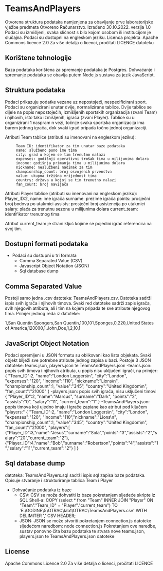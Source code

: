 # TeamsAndPlayers
Otvorena struktura podataka namjenjena za obavljanje prve laboratorijske vježbe predmeta Otvoreno Računarstvo.
Izrađeno 30.10.2022. verzija 1.0
Podaci su izmišljeni, svaka sličnost s bilo kojom osobom ili institucijom je slučajna.
Podaci su dostupni na engleskom jeziku.
Licenca projekta: Apache Commons licence 2.0
Za više detalja o licenci, pročitati LICENCE datoteku


## Korištene tehnologije
Baza podataka korištena za spremanje podataka je Postgres.
Dohvaćanje i spremanje podataka se obavlja putem Node.js sustava za jezik JavaScript.

## Struktura podataka
Podaci prikazuju podatke vezane uz nepostojeći, nespecificirani sport.
Podaci su organizirani unutar dvije, normalizirane tablice. 
Dvije tablice se dijele na popis nepostojećih, izmišljenih sportskih organizacija (zvani Team) i njihovih, isto tako izmišljenih, igrača (zvani Player).
Tablice su u organizirani 1 naspram n vezi, točnije svaka sportska organizacija ima barem jednog igrača, dok svaki igrač pripada točno jednoj organizaciji.

Atributi Team tablice (atributi su imenovani na engleskom jeziku):

         Team_ID: identifikator za tim unutar baze podataka
         name: službeno puno ime tima
         city: grad u kojem se tim trenutno nalazi
         expenses: godišnji operativni trošak tima u milijunima dolara
         income: godišnja primanja tima u milijunima dolara
         nickname: neslužbeni nadimak za tim
         championship_count: broj osvojenih prvenstva
         value: ukupna tržišna vrijednost tima
         country: država u kojoj se tim trenutno nalazi 
         fan_count: broj navijača
    
Atributi Player tablice (atributi su imenovani na engleskom jeziku):
        Player_ID:2,
        name: ime igrača
        surname: prezime igrača
        points: prosječni broj bodova po utakmici
        assists: prosječni broj asistencija po utakmici
        salary: plaća za trenutnu sezonu u milijunima dolara
        current_team: identifikator trenutnog tima
        
Atribut current_team je strani ključ kojime se pojedini igrač referencira na svoj tim. 



## Dostupni formati podataka
- Podaci su dostupni u tri formata
    - Comma Separated Value (CSV)
    - Javascript Object Notation (JSON)
    - Sql database dump


## Comma Separated Value
Postoji samo jedna .csv datoteka: TeamsAndPlayers.csv. Datoteka sadrži ispis svih igrača i njihovih timova.
Svaki red datoteke sadrži zapis igrača, svih njegovih atributa, ali i tim na kojem pripada te sve atribute njegovog tima.
Primjer jednog reda iz datoteke:

1,San Quentin Spongers,San Quentin,100,101,Sponges,0,220,United States of America,120000,1,John,Doe,1,2,10,1

## JavaScript Object Notation
Podaci spremljeni u JSON formatu su oblikovani kao lista objekata. Svaki objekt bilježi sve potrebne atribute jednog zapisa u bazi.
Postoje 3 JSON datoteke: teams.json, players.json te TeamsAndPlayers.json
-teams.json: popis svih timova i njihovih atributa, u popis nisu uključeni igrači, na primjer:
     {
         "Team_ID":2,
         "name":"London Loggers\n",
         "city":"London",
         "expenses":"120",
         "income":"110",
         "nickname":"Lions\n",
         "championship_count":1,
         "value":"345",
         "country":"United Kingdom\n",
         "fan_count":"21000"
    }
-players.json: popis svih igrača, nisu uključeni timovi
 {
    "Player_ID":2,
    "name":"Marcus",
    "surname":"Dark",
    "points":"2",
    "assists":"0",
    "salary":"11",
    "current_team":"1"
 }
-TeamsAndPlayers.json: popis timova koji ujedno imaju i igrače zapiane kao atribut pod ključem "players:"
{
    "Team_ID":2,
    "name":"London Loggers\n",
    "city":"London",
    "expenses":"120",
    "income":"110","nickname":"Lions\n",
    "championship_count":1,
    "value":"345",
    "country":"United Kingdom\n",
    "fan_count":"21000",
    "players":[
        {"Player_ID":3,"name":"Jesus","surname":"Sola","points":"3","assists":"2","salary":"20","current_team":"2"},
        {"Player_ID":4,"name":"Bob","surname":"Robertson","points":"4","assists":"1","salary":"11","current_team":"2"}
        ]
}


## Sql database dump
datoteka: TeamsAndPlayers.sql sadrži ispis sql zapisa baze podataka.
Opisuje stvaranje i strukturiranje tablica Team i Player

- Dohvaćanje podataka iz baze
    - CSV: CSV se može dohvatiti iz baze pokretanjem sljedeće skripte iz SQL Shell-a:
        COPY (select * from "Team" INNER JOIN "Player" ON "Team"."Team_ID" = "Player"."current_team") TO 'E:\GODINE\5\OTRAC\lab1\OTRAC\TeamsAndPlayers.csv'  WITH DELIMITER ',' CSV HEADER;
    - JSON: JSON se može stvoriti pokretanjem connection.js datoteke sljedećom naredbom: 
            node connection.js
    Pokretanjem ove naredbe, sustav ponovno čita bazu podataka te stvara nove teams.json, players.json te TeamsAndPlayers.json datoteke

## License
Apache Commons Licence 2.0
Za više detalja o licenci, pročitati LICENCE

